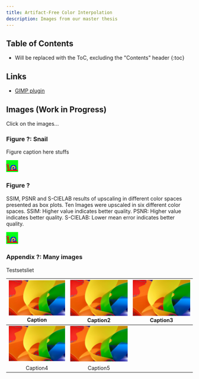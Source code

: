 ```yaml
---
title: Artifact-Free Color Interpolation
description: Images from our master thesis
---
```


## Table of Contents

- Will be replaced with the ToC, excluding the "Contents" header
{:toc}

## Links

- [GIMP plugin](https://github.com/pannacotta98/ogniewski-scaler)

## Images (Work in Progress)

Click on the images...

### Figure ?: Snail
Figure caption here stuffs

![Snail original](images/ugly-snail.png)

### Figure ?
SSIM, PSNR and S-CIELAB results of upscaling in different color spaces presented as box plots. Ten Images were upscaled in six different color spaces. SSIM: Higher value indicates better quality. PSNR: Higher value indicates better quality. S-CIELAB: Lower mean error indicates better quality.

![Snail original](images/ugly-snail.png)

### Appendix ?: Many images
Testsetsliet

| ![HSV](images/color-thing-up-4-hsv.png) Caption | ![](images/color-thing-up-4-hsv.png) Caption2 | ![](images/color-thing-up-4-hsv.png) Caption3 |
|:--:|:--:|:--:|
| ![HSV](images/color-thing-up-4-hsv.png) | ![](images/color-thing-up-4-hsv.png) | |
| Caption4 | Caption5 |  |


<style>
img + em { text-align: center; } 
</style>